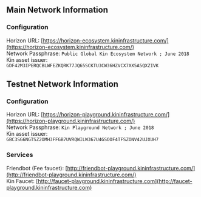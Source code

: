 <!-- ---
id: network-info
title: Network Information
--- -->
## Main Network Information

### Configuration

Horizon URL: [https://horizon-ecosystem.kininfrastructure.com/](https://horizon-ecosystem.kininfrastructure.com/)  
Network Passphrase: `Public Global Kin Ecosystem Network ; June 2018`  
Kin asset issuer: `GDF42M3IPERQCBLWFEZKQRK77JQ65SCKTU3CW36HZVCX7XX5A5QXZIVK`

## Testnet Network Information

### Configuration

Horizon URL: [https://horizon-playground.kininfrastructure.com/](https://horizon-playground.kininfrastructure.com/)  
Network Passphrase: `Kin Playground Network ; June 2018`  
Kin asset issuer: `GBC3SG6NGTSZ2OMH3FFGB7UVRQWILW367U4GSOOF4TFSZONV42UJXUH7`

### Services

Friendbot (Fee faucet): [http://friendbot-playground.kininfrastructure.com/](http://friendbot-playground.kininfrastructure.com/)  
Kin Faucet: [http://faucet-playground.kininfrastructure.com](http://faucet-playground.kininfrastructure.com)  